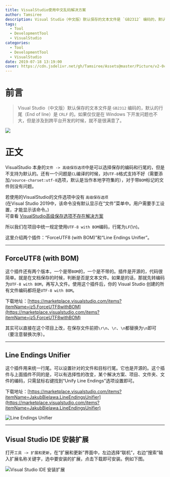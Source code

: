 ```yaml
---
title: VisualStudio使用中文乱码解决方案
author: Tamsiree
description: Visual Studio（中文版）默认保存的文本文件是 `GB2312` 编码的，默认的行尾（End of line）是 `CRLF` 的。如果仅仅是在 Windows 下开发问题也不大，但是涉及到跨平台开发的时候，就不是很满意了。
tags:
  - Tool
  - DevelopmentTool
  - VisualStudio
categories:
  - Tool
  - DevelopmentTool
  - VisualStudio
date: 2019-07-18 13:19:00
cover: https://cdn.jsdelivr.net/gh/Tamsiree/Assets@master/Picture/v2-0c1570453df88cc154251edad85e4440_hd.jpg
---
```

# 前言
> Visual Studio（中文版）默认保存的文本文件是 `GB2312` 编码的，默认的行尾（End of line）是 `CRLF` 的。如果仅仅是在 Windows 下开发问题也不大，但是涉及到跨平台开发的时候，就不是很满意了。

![](https://cdn.jsdelivr.net/gh/Tamsiree/Assets@master/DeskTop/n67rkq.png)

<!-- more -->

# 正文

VisualStudio 本身的`文件 -> 高级保存选项`中是可以选择保存的编码和行尾的，但是不支持为默认的。还有一个问题是`CL`编译的时候，对`UTF-8`格式支持不好（需要添加`/source-charset:utf-8`选项，默认是当作本地字符集的），对于带`BOM`标记的文件则没有问题。

若使用的VisualStudio的文件选项中没有 `高级保存选项`    
(在Visual Studio 2019中，该命令没有默认显示在“文件”菜单中。用户需要手工设置，才能显示该命令。)     
可查看 [VisualStudio高级保存选项不存在解决方案](https://tamsiree.github.io/Tool/Development-Tool/VisualStudio/VisualStudio高级保存选项不存在解决方案)

所以我们在项目中统一规定使用`UTF-8 with BOM`编码，行尾为`LF`(\\n)。

这里介绍两个插件：“ForceUTF8 (with BOM)”和“Line Endings Unifier”。

---

## ForceUTF8 (with BOM)

这个插件还有两个版本，一个是带`BOM`的，一个是不带的。插件是开源的，代码很简单。就是在文档保存的时候，判断是否是文本文件。如果是的话，那就先转编码为`UTF-8 with BOM`，再写入文件。使用这个插件后，你的 Visual Studio 创建的所有文件编码都将是`UTF-8 with BOM`。

下载地址：[https://marketplace.visualstudio.com/items?itemName=jz5.ForceUTF8withBOM](https://marketplace.visualstudio.com/items?itemName=jz5.ForceUTF8withBOM)

其实可以直接在这个项目上改，在保存文件前把`\r\n`、`\r`、`\n`都替换为`\n`即可（要注意替换次序）。

---

## Line Endings Unifier

这个插件用来统一行尾。可以设置针对的文件和目标行尾。它也是开源的。这个插件与上面插件不同的是，可以有选择性的改变，某个解决方案、项目、文件夹、文件的编码，只需鼠标右键找到“Unify Line Endings”选项设置即可。

下载地址：[https://marketplace.visualstudio.com/items?itemName=JakubBielawa.LineEndingsUnifier](https://marketplace.visualstudio.com/items?itemName=JakubBielawa.LineEndingsUnifier)

![Line Endings Unifier](https://www.123si.org/photo-gallery/articles/2019/03/07/original/123si-org-img-1551943740925.jpg "Line Endings Unifier")

---

## Visual Studio IDE 安装扩展

打开`工具 -> 扩展和更新`，在“扩展和更新”界面中，左边选择“联机”，右边“搜索”输入扩展名称关键字，选中要安装的扩展，点击下载即可安装。例如下图。

![Visual Studio IDE 安装扩展](https://www.123si.org/photo-gallery/articles/2019/03/07/original/123si-org-img-1551946922424.jpg "Visual Studio IDE 安装扩展")